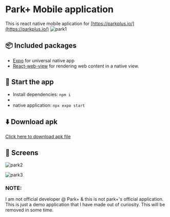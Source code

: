 
# Park+ Mobile application 

This is react native mobile aplication for [https://parkplus.io/](https://parkplus.io/)
![park1](https://github.com/user-attachments/assets/086d7cf3-3739-4e05-a129-c654fb437694)


## 📦 Included packages
- [Expo](https://docs.expo.dev/) for universal native app
- [React-web-view](https://docs.expo.dev/versions/latest/sdk/webview/) for rendering web content in a native view.

## 🏁 Start the app
- Install dependencies: `npm i`
- 
- native application: `npx expo start`

## ⬇️ Download apk
[Click here to download apk file](https://expo.dev/accounts/ayushninja/projects/snack-60a7b349-805c-48ee-a924-3e065bbafa8c/builds/4d40742b-b879-4869-8eb8-bf18c21c0793)


## 📱 Screens
![park2](https://github.com/user-attachments/assets/50cdaf48-0a8d-410c-b47d-4721d867b951)

![park3](https://github.com/user-attachments/assets/3395f01c-59d5-4782-8240-f11e4ee944a3)


### NOTE: 

I am not official developer @ Park+ & this 
is not park+'s official application. This is
just a demo application that I have made out of
curiosity. This will be removed in some time.

